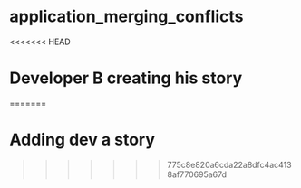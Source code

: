 # application_merging_conflicts
<<<<<<< HEAD
# Developer B creating his story 
=======
# Adding dev a story
>>>>>>> 775c8e820a6cda22a8dfc4ac4138af770695a67d
